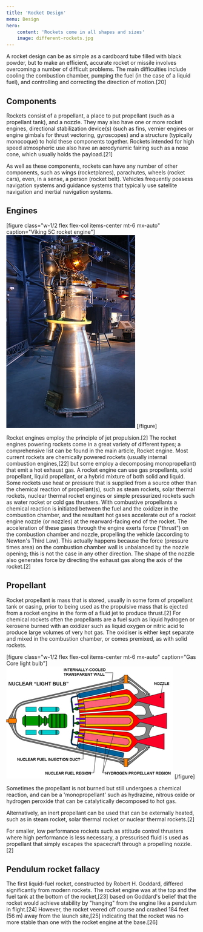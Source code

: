 ```yaml
---
title: 'Rocket Design'
menu: Design
hero:
    content: 'Rockets come in all shapes and sizes'
    image: different-rockets.jpg
---
```


A rocket design can be as simple as a cardboard tube filled with black powder, but to make an efficient, accurate rocket or missile involves overcoming a number of difficult problems. The main difficulties include cooling the combustion chamber, pumping the fuel (in the case of a liquid fuel), and controlling and correcting the direction of motion.[20]

## Components

Rockets consist of a propellant, a place to put propellant (such as a propellant tank), and a nozzle. They may also have one or more rocket engines, directional stabilization device(s) (such as fins, vernier engines or engine gimbals for thrust vectoring, gyroscopes) and a structure (typically monocoque) to hold these components together. Rockets intended for high speed atmospheric use also have an aerodynamic fairing such as a nose cone, which usually holds the payload.[21]

As well as these components, rockets can have any number of other components, such as wings (rocketplanes), parachutes, wheels (rocket cars), even, in a sense, a person (rocket belt). Vehicles frequently possess navigation systems and guidance systems that typically use satellite navigation and inertial navigation systems.

## Engines

[figure class="w-1/2 flex flex-col items-center mt-6 mx-auto" caption="Viking 5C rocket engine"]
![Viking 5C Rocket Engine](viking-engine.jpg?classes=rounded-md)
[/figure]

Rocket engines employ the principle of jet propulsion.[2] The rocket engines powering rockets come in a great variety of different types; a comprehensive list can be found in the main article, Rocket engine. Most current rockets are chemically powered rockets (usually internal combustion engines,[22] but some employ a decomposing monopropellant) that emit a hot exhaust gas. A rocket engine can use gas propellants, solid propellant, liquid propellant, or a hybrid mixture of both solid and liquid. Some rockets use heat or pressure that is supplied from a source other than the chemical reaction of propellant(s), such as steam rockets, solar thermal rockets, nuclear thermal rocket engines or simple pressurized rockets such as water rocket or cold gas thrusters. With combustive propellants a chemical reaction is initiated between the fuel and the oxidizer in the combustion chamber, and the resultant hot gases accelerate out of a rocket engine nozzle (or nozzles) at the rearward-facing end of the rocket. The acceleration of these gases through the engine exerts force ("thrust") on the combustion chamber and nozzle, propelling the vehicle (according to Newton's Third Law). This actually happens because the force (pressure times area) on the combustion chamber wall is unbalanced by the nozzle opening; this is not the case in any other direction. The shape of the nozzle also generates force by directing the exhaust gas along the axis of the rocket.[2]

## Propellant

Rocket propellant is mass that is stored, usually in some form of propellant tank or casing, prior to being used as the propulsive mass that is ejected from a rocket engine in the form of a fluid jet to produce thrust.[2] For chemical rockets often the propellants are a fuel such as liquid hydrogen or kerosene burned with an oxidizer such as liquid oxygen or nitric acid to produce large volumes of very hot gas. The oxidiser is either kept separate and mixed in the combustion chamber, or comes premixed, as with solid rockets.

[figure class="w-1/2 flex flex-col items-center mt-6 mx-auto" caption="Gas Core light bulb"]
![Gas Core light bulb](gas-core.png?classes=rounded-md,bg-gray-500,p-6)
[/figure]

Sometimes the propellant is not burned but still undergoes a chemical reaction, and can be a 'monopropellant' such as hydrazine, nitrous oxide or hydrogen peroxide that can be catalytically decomposed to hot gas.

Alternatively, an inert propellant can be used that can be externally heated, such as in steam rocket, solar thermal rocket or nuclear thermal rockets.[2]

For smaller, low performance rockets such as attitude control thrusters where high performance is less necessary, a pressurised fluid is used as propellant that simply escapes the spacecraft through a propelling nozzle.[2]

## Pendulum rocket fallacy

The first liquid-fuel rocket, constructed by Robert H. Goddard, differed significantly from modern rockets. The rocket engine was at the top and the fuel tank at the bottom of the rocket,[23] based on Goddard's belief that the rocket would achieve stability by "hanging" from the engine like a pendulum in flight.[24] However, the rocket veered off course and crashed 184 feet (56 m) away from the launch site,[25] indicating that the rocket was no more stable than one with the rocket engine at the base.[26]
